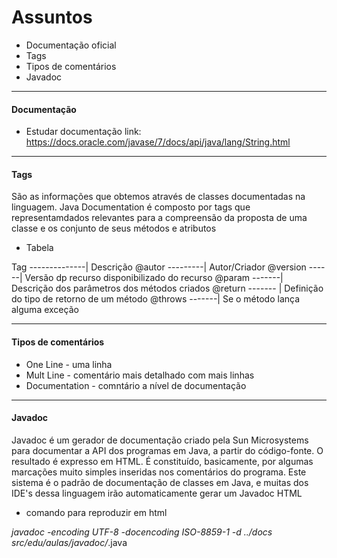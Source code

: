 # Assuntos 
- Documentação oficial
- Tags
- Tipos de comentários
- Javadoc
___
#### Documentação
- Estudar documentação
link: https://docs.oracle.com/javase/7/docs/api/java/lang/String.html
____
#### Tags
São as informações que obtemos através de classes documentadas na linguagem. Java Documentation é composto por tags que representamdados relevantes para a compreensão da proposta de uma classe e os conjunto de seus métodos e atributos

- Tabela

Tag --------------| Descrição
@autor ---------| Autor/Criador
@version ------| Versão dp recurso disponibilizado do recurso
@param -------| Descrição dos parâmetros dos métodos criados
@return ------- | Definição do tipo de retorno de um método
@throws -------| Se o método lança alguma exceção

____

#### Tipos de comentários

- One Line - uma linha
- Mult Line -  comentário mais detalhado com mais linhas
- Documentation - comntário a nível de documentação
____
#### Javadoc
Javadoc é um gerador de documentação criado pela Sun Microsystems para documentar a API dos programas em Java, a partir do código-fonte. O resultado é expresso em HTML. É constituído, basicamente, por algumas marcações muito simples inseridas nos comentários do programa.
Este sistema é o padrão de documentação de classes em Java, e muitas dos IDE's dessa linguagem irão automaticamente gerar um Javadoc HTML

- comando para reproduzir em html

*javadoc -encoding UTF-8 -docencoding ISO-8859-1 -d ../docs src/edu/aulas/javadoc/*.java